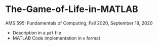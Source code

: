# The-Game-of-Life-in-MATLAB
AMS 595: Fundamentals of Computing, Fall 2020, September 18, 2020

- Description in a `pdf` file
- MATLAB Code implementation in `m` format
